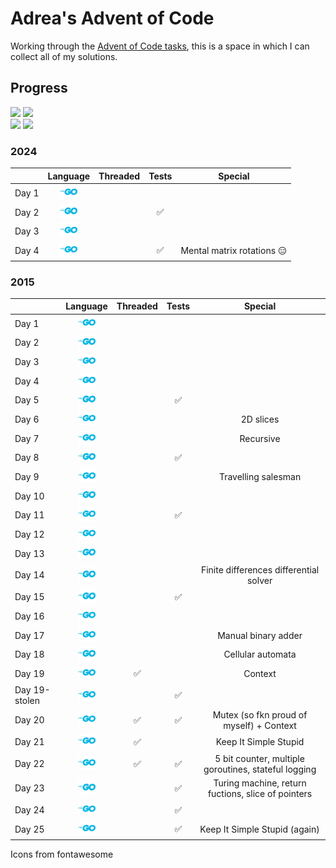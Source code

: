 # Adrea's Advent of Code

Working through the [Advent of Code tasks](https://adventofcode.com), this is a space in which I can collect all of my solutions.

## Progress

![](<https://img.shields.io/badge/Stars%20(2024)%20⭐-6-yellow>) ![](<https://img.shields.io/badge/Days%20(2024)-3-red>) <br/>
![](<https://img.shields.io/badge/Stars%20(2015)%20⭐-50-yellow>) ![](<https://img.shields.io/badge/Days%20(2015)-25-red>)

### 2024

|       |                                           Language                                           | Threaded |       Tests        |                 Special                  |
| :---- | :------------------------------------------------------------------------------------------: | :------: | :----------------: | :--------------------------------------: |
| Day 1 | <a href="2024/01/README.md"><img src="icons/golang.svg" alt="GoLang" style="width:2em;"></a> |          |                    |                                          |
| Day 2 | <a href="2024/02/README.md"><img src="icons/golang.svg" alt="GoLang" style="width:2em;"></a> |          | :white_check_mark: |                                          |
| Day 3 | <a href="2024/03/README.md"><img src="icons/golang.svg" alt="GoLang" style="width:2em;"></a> |          |                    |                                          |
| Day 4 | <a href="2024/04/README.md"><img src="icons/golang.svg" alt="GoLang" style="width:2em;"></a> |          | :white_check_mark: | Mental matrix rotations :expressionless: |

### 2015

|               |                                              Language                                               |      Threaded      |       Tests        |                       Special                        |
| :------------ | :-------------------------------------------------------------------------------------------------: | :----------------: | :----------------: | :--------------------------------------------------: |
| Day 1         |    <a href="2015/01/README.md"><img src="icons/golang.svg" alt="GoLang" style="width:2em;"></a>     |                    |                    |                                                      |
| Day 2         |    <a href="2015/02/README.md"><img src="icons/golang.svg" alt="GoLang" style="width:2em;"></a>     |                    |                    |                                                      |
| Day 3         |    <a href="2015/03/README.md"><img src="icons/golang.svg" alt="GoLang" style="width:2em;"></a>     |                    |                    |                                                      |
| Day 4         |    <a href="2015/04/README.md"><img src="icons/golang.svg" alt="GoLang" style="width:2em;"></a>     |                    |                    |                                                      |
| Day 5         |    <a href="2015/05/README.md"><img src="icons/golang.svg" alt="GoLang" style="width:2em;"></a>     |                    | :white_check_mark: |                                                      |
| Day 6         |    <a href="2015/06/README.md"><img src="icons/golang.svg" alt="GoLang" style="width:2em;"></a>     |                    |                    |                      2D slices                       |
| Day 7         |    <a href="2015/07/README.md"><img src="icons/golang.svg" alt="GoLang" style="width:2em;"></a>     |                    |                    |                      Recursive                       |
| Day 8         |    <a href="2015/08/README.md"><img src="icons/golang.svg" alt="GoLang" style="width:2em;"></a>     |                    | :white_check_mark: |                                                      |
| Day 9         |    <a href="2015/09/README.md"><img src="icons/golang.svg" alt="GoLang" style="width:2em;"></a>     |                    |                    |                 Travelling salesman                  |
| Day 10        |    <a href="2015/10/README.md"><img src="icons/golang.svg" alt="GoLang" style="width:2em;"></a>     |                    |                    |                                                      |
| Day 11        |    <a href="2015/11/README.md"><img src="icons/golang.svg" alt="GoLang" style="width:2em;"></a>     |                    | :white_check_mark: |                                                      |
| Day 12        |    <a href="2015/12/README.md"><img src="icons/golang.svg" alt="GoLang" style="width:2em;"></a>     |                    |                    |                                                      |
| Day 13        |    <a href="2015/13/README.md"><img src="icons/golang.svg" alt="GoLang" style="width:2em;"></a>     |                    |                    |                                                      |
| Day 14        |    <a href="2015/14/README.md"><img src="icons/golang.svg" alt="GoLang" style="width:2em;"></a>     |                    |                    |        Finite differences differential solver        |
| Day 15        |    <a href="2015/15/README.md"><img src="icons/golang.svg" alt="GoLang" style="width:2em;"></a>     |                    | :white_check_mark: |                                                      |
| Day 16        |    <a href="2015/16/README.md"><img src="icons/golang.svg" alt="GoLang" style="width:2em;"></a>     |                    |                    |                                                      |
| Day 17        |    <a href="2015/17/README.md"><img src="icons/golang.svg" alt="GoLang" style="width:2em;"></a>     |                    |                    |                 Manual binary adder                  |
| Day 18        |    <a href="2015/18/README.md"><img src="icons/golang.svg" alt="GoLang" style="width:2em;"></a>     |                    |                    |                  Cellular automata                   |
| Day 19        |    <a href="2015/19/README.md"><img src="icons/golang.svg" alt="GoLang" style="width:2em;"></a>     | :white_check_mark: |                    |                       Context                        |
| Day 19-stolen | <a href="2015/19-stolen/README.md"><img src="icons/golang.svg" alt="GoLang" style="width:2em;"></a> |                    | :white_check_mark: |                                                      |
| Day 20        |    <a href="2015/20/README.md"><img src="icons/golang.svg" alt="GoLang" style="width:2em;"></a>     | :white_check_mark: | :white_check_mark: |       Mutex (so fkn proud of myself) + Context       |
| Day 21        |    <a href="2015/21/README.md"><img src="icons/golang.svg" alt="GoLang" style="width:2em;"></a>     | :white_check_mark: |                    |                Keep It Simple Stupid                 |
| Day 22        |    <a href="2015/22/README.md"><img src="icons/golang.svg" alt="GoLang" style="width:2em;"></a>     | :white_check_mark: | :white_check_mark: | 5 bit counter, multiple goroutines, stateful logging |
| Day 23        |    <a href="2015/23/README.md"><img src="icons/golang.svg" alt="GoLang" style="width:2em;"></a>     |                    | :white_check_mark: |  Turing machine, return fuctions, slice of pointers  |
| Day 24        |    <a href="2015/24/README.md"><img src="icons/golang.svg" alt="GoLang" style="width:2em;"></a>     |                    | :white_check_mark: |                                                      |
| Day 25        |    <a href="2015/24/README.md"><img src="icons/golang.svg" alt="GoLang" style="width:2em;"></a>     |                    | :white_check_mark: |            Keep It Simple Stupid (again)             |

Icons from fontawesome
